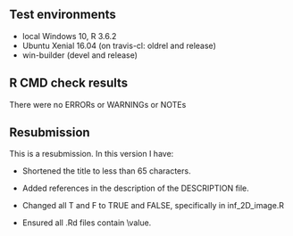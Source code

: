 ## Test environments
* local Windows 10, R 3.6.2
* Ubuntu Xenial 16.04 (on travis-cl: oldrel and release)
* win-builder (devel and release)

## R CMD check results
There were no ERRORs or WARNINGs or NOTEs

## Resubmission
This is a resubmission. In this version I have:

* Shortened the title to less than 65 characters.

* Added references in the description of the DESCRIPTION file.

* Changed all T and F to TRUE and FALSE, specifically in inf_2D_image.R

* Ensured all .Rd files contain \value.